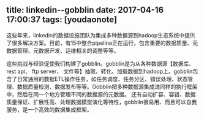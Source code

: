 
title: linkedin--gobblin
date: 2017-04-16 17:00:37
tags: [youdaonote]
---

这些年来，linkedin的数据设施团队为集成多种数据源到hadoop生态系统中提供了很多解决方案。目前，有15中整合pipeline正在运行，包含重要的数据质量、元数据管理、元数据开发、运维相关的调整等等。


这些挑战与经验促使我们构建了gobblin。gobblin是为从各种数据源【数据库、rest api、 ftp server， 文件等】抽取、转化、加载数据到hadoop上。gobblin包含了日常通用的数据ETL操作任务，如任务调度、任务分区、错误处理、状态管理、数据质量检测、数据发布等等。Gobblin把多种数据源集成进同样的执行框架中，然后在同一个地方管理不同的数据源的元数据。 还有自动扩容、容错、数据质量保证、扩展性高、处理数据模型演化等特性，gobblin很易用、而且可以自我服务，是一个高效的数据集成框架。



